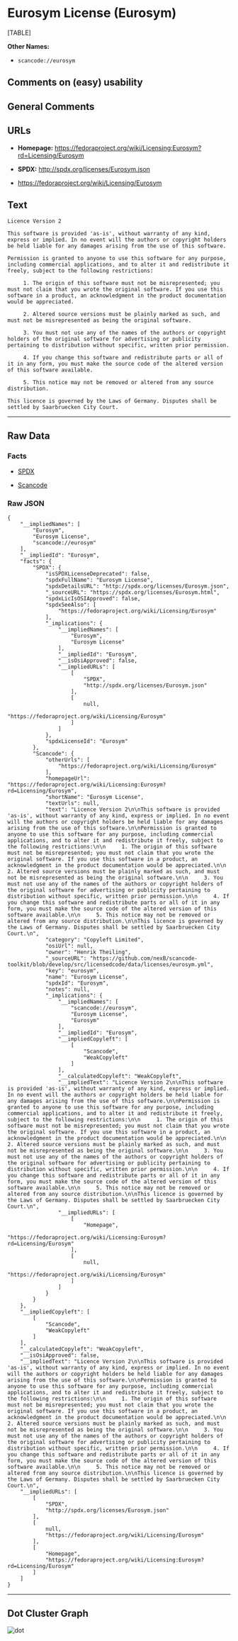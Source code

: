 Eurosym License (Eurosym)
=========================

[TABLE]

**Other Names:**

-   `scancode://eurosym`

Comments on (easy) usability
----------------------------

General Comments
----------------

URLs
----

-   **Homepage:**
    https://fedoraproject.org/wiki/Licensing:Eurosym?rd=Licensing/Eurosym

-   **SPDX:** http://spdx.org/licenses/Eurosym.json

-   https://fedoraproject.org/wiki/Licensing/Eurosym

Text
----

    Licence Version 2

    This software is provided 'as-is', without warranty of any kind, express or implied. In no event will the authors or copyright holders be held liable for any damages arising from the use of this software.

    Permission is granted to anyone to use this software for any purpose, including commercial applications, and to alter it and redistribute it freely, subject to the following restrictions:

         1. The origin of this software must not be misrepresented; you must not claim that you wrote the original software. If you use this software in a product, an acknowledgment in the product documentation would be appreciated.

         2. Altered source versions must be plainly marked as such, and must not be misrepresented as being the original software.

         3. You must not use any of the names of the authors or copyright holders of the original software for advertising or publicity pertaining to distribution without specific, written prior permission.

         4. If you change this software and redistribute parts or all of it in any form, you must make the source code of the altered version of this software available.

         5. This notice may not be removed or altered from any source distribution.

    This licence is governed by the Laws of Germany. Disputes shall be settled by Saarbruecken City Court.

------------------------------------------------------------------------

Raw Data
--------

### Facts

-   [SPDX](https://spdx.org/licenses/Eurosym.html "SPDX")

-   [Scancode](https://github.com/nexB/scancode-toolkit/blob/develop/src/licensedcode/data/licenses/eurosym.yml "Scancode")

### Raw JSON

    {
        "__impliedNames": [
            "Eurosym",
            "Eurosym License",
            "scancode://eurosym"
        ],
        "__impliedId": "Eurosym",
        "facts": {
            "SPDX": {
                "isSPDXLicenseDeprecated": false,
                "spdxFullName": "Eurosym License",
                "spdxDetailsURL": "http://spdx.org/licenses/Eurosym.json",
                "_sourceURL": "https://spdx.org/licenses/Eurosym.html",
                "spdxLicIsOSIApproved": false,
                "spdxSeeAlso": [
                    "https://fedoraproject.org/wiki/Licensing/Eurosym"
                ],
                "_implications": {
                    "__impliedNames": [
                        "Eurosym",
                        "Eurosym License"
                    ],
                    "__impliedId": "Eurosym",
                    "__isOsiApproved": false,
                    "__impliedURLs": [
                        [
                            "SPDX",
                            "http://spdx.org/licenses/Eurosym.json"
                        ],
                        [
                            null,
                            "https://fedoraproject.org/wiki/Licensing/Eurosym"
                        ]
                    ]
                },
                "spdxLicenseId": "Eurosym"
            },
            "Scancode": {
                "otherUrls": [
                    "https://fedoraproject.org/wiki/Licensing/Eurosym"
                ],
                "homepageUrl": "https://fedoraproject.org/wiki/Licensing:Eurosym?rd=Licensing/Eurosym",
                "shortName": "Eurosym License",
                "textUrls": null,
                "text": "Licence Version 2\n\nThis software is provided 'as-is', without warranty of any kind, express or implied. In no event will the authors or copyright holders be held liable for any damages arising from the use of this software.\n\nPermission is granted to anyone to use this software for any purpose, including commercial applications, and to alter it and redistribute it freely, subject to the following restrictions:\n\n     1. The origin of this software must not be misrepresented; you must not claim that you wrote the original software. If you use this software in a product, an acknowledgment in the product documentation would be appreciated.\n\n     2. Altered source versions must be plainly marked as such, and must not be misrepresented as being the original software.\n\n     3. You must not use any of the names of the authors or copyright holders of the original software for advertising or publicity pertaining to distribution without specific, written prior permission.\n\n     4. If you change this software and redistribute parts or all of it in any form, you must make the source code of the altered version of this software available.\n\n     5. This notice may not be removed or altered from any source distribution.\n\nThis licence is governed by the Laws of Germany. Disputes shall be settled by Saarbruecken City Court.\n",
                "category": "Copyleft Limited",
                "osiUrl": null,
                "owner": "Henrik Theiling",
                "_sourceURL": "https://github.com/nexB/scancode-toolkit/blob/develop/src/licensedcode/data/licenses/eurosym.yml",
                "key": "eurosym",
                "name": "Eurosym License",
                "spdxId": "Eurosym",
                "notes": null,
                "_implications": {
                    "__impliedNames": [
                        "scancode://eurosym",
                        "Eurosym License",
                        "Eurosym"
                    ],
                    "__impliedId": "Eurosym",
                    "__impliedCopyleft": [
                        [
                            "Scancode",
                            "WeakCopyleft"
                        ]
                    ],
                    "__calculatedCopyleft": "WeakCopyleft",
                    "__impliedText": "Licence Version 2\n\nThis software is provided 'as-is', without warranty of any kind, express or implied. In no event will the authors or copyright holders be held liable for any damages arising from the use of this software.\n\nPermission is granted to anyone to use this software for any purpose, including commercial applications, and to alter it and redistribute it freely, subject to the following restrictions:\n\n     1. The origin of this software must not be misrepresented; you must not claim that you wrote the original software. If you use this software in a product, an acknowledgment in the product documentation would be appreciated.\n\n     2. Altered source versions must be plainly marked as such, and must not be misrepresented as being the original software.\n\n     3. You must not use any of the names of the authors or copyright holders of the original software for advertising or publicity pertaining to distribution without specific, written prior permission.\n\n     4. If you change this software and redistribute parts or all of it in any form, you must make the source code of the altered version of this software available.\n\n     5. This notice may not be removed or altered from any source distribution.\n\nThis licence is governed by the Laws of Germany. Disputes shall be settled by Saarbruecken City Court.\n",
                    "__impliedURLs": [
                        [
                            "Homepage",
                            "https://fedoraproject.org/wiki/Licensing:Eurosym?rd=Licensing/Eurosym"
                        ],
                        [
                            null,
                            "https://fedoraproject.org/wiki/Licensing/Eurosym"
                        ]
                    ]
                }
            }
        },
        "__impliedCopyleft": [
            [
                "Scancode",
                "WeakCopyleft"
            ]
        ],
        "__calculatedCopyleft": "WeakCopyleft",
        "__isOsiApproved": false,
        "__impliedText": "Licence Version 2\n\nThis software is provided 'as-is', without warranty of any kind, express or implied. In no event will the authors or copyright holders be held liable for any damages arising from the use of this software.\n\nPermission is granted to anyone to use this software for any purpose, including commercial applications, and to alter it and redistribute it freely, subject to the following restrictions:\n\n     1. The origin of this software must not be misrepresented; you must not claim that you wrote the original software. If you use this software in a product, an acknowledgment in the product documentation would be appreciated.\n\n     2. Altered source versions must be plainly marked as such, and must not be misrepresented as being the original software.\n\n     3. You must not use any of the names of the authors or copyright holders of the original software for advertising or publicity pertaining to distribution without specific, written prior permission.\n\n     4. If you change this software and redistribute parts or all of it in any form, you must make the source code of the altered version of this software available.\n\n     5. This notice may not be removed or altered from any source distribution.\n\nThis licence is governed by the Laws of Germany. Disputes shall be settled by Saarbruecken City Court.\n",
        "__impliedURLs": [
            [
                "SPDX",
                "http://spdx.org/licenses/Eurosym.json"
            ],
            [
                null,
                "https://fedoraproject.org/wiki/Licensing/Eurosym"
            ],
            [
                "Homepage",
                "https://fedoraproject.org/wiki/Licensing:Eurosym?rd=Licensing/Eurosym"
            ]
        ]
    }

------------------------------------------------------------------------

Dot Cluster Graph
-----------------

![](../dot/Eurosym.svg "dot")